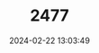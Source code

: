 ---
title: "2477"
category: "Balaenoptera musculus"
draft: false
date: 2024-02-22 13:03:49
languages:
  Portuguese: ["Baleia-azul"]
  French: ["Baleine bleue"]
  Spanish; Castilian: ["Ballena Azul"]
  Norwegian: ["Blåhval", "Blåkval"]
  Danish: ["Blåhval"]
  German: ["Blauwal"]
  Dutch; Flemish: ["Blauwe vinvis"]
  Faroese: ["Royður", "Royður"]
  Icelandic: ["Steypireyður"]
  English: ["Blue Whale"]
---